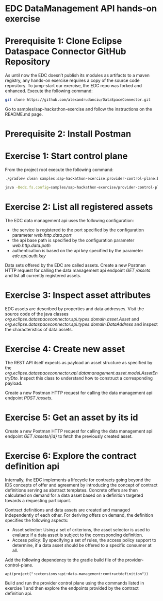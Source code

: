 # EDC DataManagement API hands-on exercise

# Prerequisite 1: Clone Eclipse Dataspace Connector GitHub Repository

As until now the EDC doesn’t publish its modules as artifacts to a maven registry, any hands-on exercise requires a copy of the source code repository.
To jump-start our exercise, the EDC repo was forked and enhanced. Execute the following command:

```bash
git clone https://github.com/alexandrudanciu/DataSpaceConnector.git
```

Go to samples/sap-hackathon-exercise and follow the instructions on the README.md page.

# Prerequisite 2: Install Postman

# Exercise 1: Start control plane

From the project root execute the following command:

```bash
./gradlew clean samples:sap-hackathon-exercise:provider-control-plane:build

java -Dedc.fs.config=samples/sap-hackathon-exercise/provider-control-plane/config.properties -Dedc.vault=samples/sap-hackathon-exercise/provider-control-plane/src/main/resources/provider-vault.properties -Dedc.keystore=samples/sap-hackathon-exercise/provider-control-plane/src/main/resources/certs/cert.pfx -Dedc.keystore.password=123456 -jar samples/sap-hackathon-exercise/provider-control-plane/build/libs/provider-control-plane.jar
```

# Exercise 2: List all registered assets

The EDC data management api uses the following configuration:
* the service is registered to the port specified by the configuration parameter *web.http.data.port*
* the api base path is specified by the configuration parameter *web.http.data.path*
* authentication is based on the api key specified by the parameter *edc.api.auth.key*

Data sets offered by the EDC are called assets. Create a new Postman HTTP request for calling the data management api endpoint *GET /assets* and list all currently registered assets.

# Exercise 3: Inspect asset attributes

EDC assets are described by properties and data addresses. 
Visit the source code of the java classes *org.eclipse.dataspaceconnector.spi.types.domain.asset.Asset* and *org.eclipse.dataspaceconnector.spi.types.domain.DataAddress* and inspect the characteristics of data assets.

# Exercise 4: Create new asset

The REST API itself expects as payload an asset structure as specified by the *org.eclipse.dataspaceconnector.api.datamanagement.asset.model.AssetEntryDto*. Inspect this class to understand how to construct a corresponding payload.

Create a new Postman HTTP request for calling the data management api endpoint *POST /assets*.

# Exercise 5: Get an asset by its id

Create a new Postman HTTP request for calling the data management api endpoint *GET /assets/{id}* to fetch the previously created asset.

# Exercise 6: Explore the contract definition api

Internally, the EDC implements a lifecycle for contracts going beyond the IDS concepts of offer and agreement by introducing the concept of contract definitions serving as abstract templates. Concrete offers are then calculated on demand for a data asset based on a definition targeted towards a requesting participant.

Contract definitions and data assets are created and managed independently of each other. For deriving offers on demand, the definition specifies the following aspects:
* Asset selector: Using a set of criterions, the asset selector is used to evaluate if a data asset is subject to the corresponding definition.
* Access policy: By specifying a set of rules, the access policy support to determine, if a data asset should be offered to a specific consumer at all.

Add the following dependency to the gradle build file of the provider-control-plane.

```
api(project(":extensions:api:data-management:contractdefinition"))
```

Build and run the provider control plane using the commands listed in exercise 1 and then explore the endpoints provided by the contract definition api.